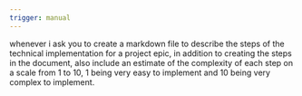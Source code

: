 ```yaml
---
trigger: manual
---
```


whenever i ask you to create a markdown file to describe the steps of the technical implementation for a project epic, in addition to creating the steps in the document, also include an estimate of the complexity of each step on a scale from 1 to 10, 1 being very easy to implement and 10 being very complex to implement.